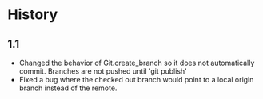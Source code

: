 # History

## 1.1
* Changed the behavior of Git.create_branch so it does not automatically commit. Branches are not pushed until 'git publish'
* Fixed a bug where the checked out branch would point to a local origin branch instead of the remote.